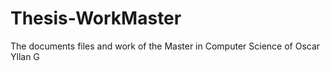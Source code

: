# Thesis-WorkMaster
The documents files and work of the Master in Computer Science of Oscar Yllan G
